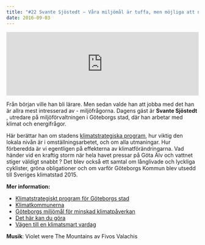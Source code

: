 ```yaml
---
title: "#22 Svante Sjöstedt – Våra miljömål är tuffa, men möjliga att nå"
date: 2016-09-03
---
```


<iframe src="https://w.soundcloud.com/player/?url=https%3A//api.soundcloud.com/tracks/281169267&amp;color=001665&amp;amp;auto_play=false&amp;amp;hide_related=false&amp;show_comments=true&amp;show_user=true&amp;show_reposts=false" width="100%" height="166" frameborder="no" scrolling="no"></iframe>

Från början ville han bli lärare. Men sedan valde han att jobba med det han är allra mest intresserad av - miljöfrågorna. Dagens gäst är **Svante Sjöstedt** , utredare på miljöförvaltningen i Göteborgs stad, där han arbetar med klimat och energifrågor.

Här berättar han om stadens [klimatstrategiska program](http://goteborg.se/wps/portal/start/miljo/det-gor-goteborgs-stad/klimatstrategiskt-program/!ut/p/z1/hY7NCsIwEISfptfspi3N6i1eikXwB6Q1F6kS00LblDQa8OmtR0FxbsN8wwwoqEAN9aM1tW_tUHezP6nsfOS4pxWXSLQTuD7IXKRJjtsig_IfoOYYf0giFKDaS8_CtWfIMElJCE4UZzxOxUK89-VwSciAcvqmnXbs7uZbjffjtIwwwhACM9aaTrNJR_it0djJQ_UBwthXz40u5QuDogCX/dz/d5/L2dBISEvZ0FBIS9nQSEh/), hur viktig den lokala nivån är i omställningsarbetet, och om alla utmaningar. Hur förberedda är vi egentligen på effekterna av klimatförändringarna. Vad händer vid en kraftig storm när hela havet pressar på Göta Älv och vattnet stiger väldigt snabbt ? Det blev också ett samtal om långlivade och lyckliga cyklister, gröna obligationer och om varför Göteborgs Kommun blev utsedd till Sveriges klimatstad 2015.

**Mer information:**

- [Klimatstrategiskt program för Göteborgs stad](http://goteborg.se/wps/portal/start/miljo/det-gor-goteborgs-stad/klimatstrategiskt-program/!ut/p/z1/hY7NCsIwEISfptfspi3N6i1eikXwB6Q1F6kS00LblDQa8OmtR0FxbsN8wwwoqEAN9aM1tW_tUHezP6nsfOS4pxWXSLQTuD7IXKRJjtsig_IfoOYYf0giFKDaS8_CtWfIMElJCE4UZzxOxUK89-VwSciAcvqmnXbs7uZbjffjtIwwwhACM9aaTrNJR_it0djJQ_UBwthXz40u5QuDogCX/dz/d5/L2dBISEvZ0FBIS9nQSEh/)
- [Klimatkommunerna](http://www.klimatkommunerna.se/?page=page4fa12f3978561)
- [Göteborgs miljömål för minskad klimatpåverkan](http://goteborg.se/wps/portal/start/miljo/goteborgs-tolv-miljomal/begransad-klimatpaverkan/!ut/p/z1/04_Sj9CPykssy0xPLMnMz0vMAfIjo8ziTYzcDQy9TAy9DcIszQwcA7xDjUKDPY38PU30wwkpiAJKG-AAjgb6BbmhigBMGCRj/dz/d5/L2dBISEvZ0FBIS9nQSEh/)
- [Det här kan du göra](http://goteborg.se/wps/portal/start/miljo/det-har-kan-du-gora/!ut/p/z1/04_Sj9CPykssy0xPLMnMz0vMAfIjo8ziAwy9Ai2cDB0N_N0t3Qw8Q7wD3Py8ffwDLUz0wwkpiAJKG-AAjgb6BbmhigDzCmVe/dz/d5/L2dBISEvZ0FBIS9nQSEh/)
- [Vägen till en klimatsmart vardag](http://www.minklimatpaverkan.se/)

**Musik**: Violet were The Mountains av Fivos Valachis
